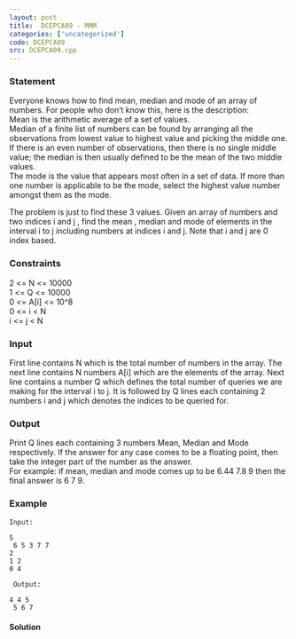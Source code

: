 ```yaml
---
layout: post
title:  DCEPCA09 - MMM
categories: ['uncategorized']
code: DCEPCA09
src: DCEPCA09.cpp
---
```


### **Statement**

Everyone knows how to find mean, median and mode of an array of numbers. For
people who don’t know this, here is the description:  
Mean is the arithmetic average of a set of values.  
Median of a finite list of numbers can be found by arranging all the
observations from lowest value to highest value and picking the middle one. If
there is an even number of observations, then there is no single middle value;
the median is then usually defined to be the mean of the two middle values.  
The mode is the value that appears most often in a set of data. If more than
one number is applicable to be the mode, select the highest value number
amongst them as the mode.

The problem is just to find these 3 values. Given an array of numbers and two
indices i and j , find the mean , median and mode of elements in the interval
i to j including numbers at indices i and j. Note that i and j are 0 index
based.

### Constraints

2 <= N <= 10000  
1 <= Q <= 10000  
0 <= A[i] <= 10^8  
0 <= i < N  
i <= j < N

### Input

First line contains N which is the total number of numbers in the array. The
next line contains N numbers A[i] which are the elements of the array. Next
line contains a number Q which defines the total number of queries we are
making for the interval i to j. It is followed by Q lines each containing 2
numbers i and j which denotes the indices to be queried for.

### Output

Print Q lines each containing 3 numbers Mean, Median and Mode respectively. If
the answer for any case comes to be a floating point, then take the integer
part of the number as the answer.  
For example: if mean, median and mode comes up to be 6.44 7.8 9 then the final
answer is 6 7 9.

### Example

    
    
    Input:
    5  
     6 5 3 7 7  
    2  
    1 2  
    0 4  
      
     Output:
    4 4 5  
     5 6 7



#### **Solution**



